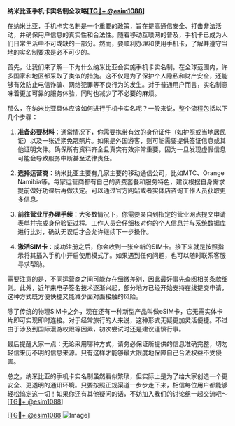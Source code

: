 **纳米比亚手机卡实名制全攻略[[TG💪+ @esim1088](https://t.me/s/esim1088)]**

在纳米比亚，手机卡实名制是一个重要的政策，旨在提高通信安全、打击非法活动，并确保用户信息的真实性和合法性。随着移动互联网的普及，手机卡已成为人们日常生活中不可或缺的一部分。然而，要顺利办理和使用手机卡，了解并遵守当地的实名制要求是必不可少的。

首先，让我们来了解一下为什么纳米比亚会实施手机卡实名制。在全球范围内，许多国家和地区都采取了类似的措施。这不仅是为了保护个人隐私和财产安全，还能够有效防止电信诈骗、网络犯罪等不良行为的发生。对于普通用户而言，实名制意味着更加可靠的服务体验，同时也减少了不必要的麻烦。

那么，在纳米比亚具体应该如何进行手机卡实名呢？一般来说，整个流程包括以下几个步骤：

1. **准备必要材料**：通常情况下，你需要携带有效的身份证件（如护照或当地居民证）以及一张近期免冠照片。如果是外国游客，则可能需要提供签证信息或其他证明文件。确保所有资料齐全且真实有效非常重要，因为一旦发现虚假信息可能会导致服务中断甚至法律责任。

2. **选择运营商**：纳米比亚主要有几家主要的移动通信公司，比如MTC、Orange Namibia等。每家运营商都有自己的资费套餐和服务特色，建议根据自身需求提前做好功课后再做决定。可以通过官方网站或者实体店咨询工作人员获取更多信息。

3. **前往营业厅办理手续**：大多数情况下，你需要亲自到指定的营业网点提交申请表单并完成身份验证过程。工作人员会仔细核对你的个人信息并与系统数据库进行比对，确认无误后才会允许继续下一步操作。

4. **激活SIM卡**：成功注册之后，你会收到一张全新的SIM卡。接下来就是按照指示将其插入手机中开启使用模式了。如果遇到任何问题，也可以随时联系客服寻求帮助。

需要注意的是，不同运营商之间可能存在细微差别，因此最好事先查阅相关条款细则。此外，近年来电子签名技术逐渐兴起，部分地方已经开始支持在线提交申请，这种方式既方便快捷又能减少面对面接触的风险。

除了传统的物理SIM卡之外，现在还有一种新型产品叫做eSIM卡，它无需实体卡片即可实现即时连接。对于经常旅行的人来说，这种形式无疑更加灵活便捷。不过由于涉及到国际漫游权限等因素，初次尝试时还是建议谨慎行事。

最后提醒大家一点：无论采用哪种方式，请务必保证所提供的信息准确完整，切勿轻信来历不明的信息来源。只有这样才能够最大限度地保障自己合法权益不受侵害。

总之，纳米比亚的手机卡实名制虽然看似繁琐，但实际上是为了给大家创造一个更安全、更透明的通讯环境。只要按照正规渠道一步步走下来，相信每位用户都能够轻松搞定这一切！如果你还有其他疑问的话，不妨加入我们的讨论组一起交流吧～[[TG💪+ @esim1088](https://t.me/s/esim1088)]

[[TG💪+ @esim1088](https://t.me/s/esim1088) ![Image](https://i.postimg.cc/4NQfJmqS/Snipaste-2025-05-13-00-14-12.png)]